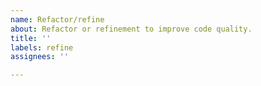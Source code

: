 ```yaml
---
name: Refactor/refine
about: Refactor or refinement to improve code quality.
title: ''
labels: refine
assignees: ''

---
```



